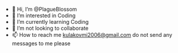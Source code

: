 - 👋 Hi, I’m @PlagueBlossom
- 👀 I’m interested in Coding
- 🌱 I’m currently learning Coding
- 💞️ I’m not looking to collaborate
- 📫 How to reach me kulakovmi2006@gmail.com do not send any messages to me please

<!---
PlagueBlossom/PlagueBlossom is a ✨ special ✨ repository because its `README.md` (this file) appears on your GitHub profile.
You can click the Preview link to take a look at your changes.
--->
